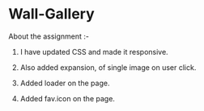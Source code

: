 # Wall-Gallery

About the assignment :-
1. I have updated CSS and made it responsive.

2. Also added expansion, of single image on user click.

3. Added loader on the page.

4. Added fav.icon on the page.
